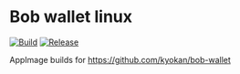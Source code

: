 # Bob wallet linux
[![Build](https://github.com/KhushrajRathod/bob-wallet-linux/actions/workflows/build.yml/badge.svg)](https://github.com/KhushrajRathod/bob-wallet-linux/actions/workflows/build.yml) [![Release](https://github.com/KhushrajRathod/bob-wallet-linux/actions/workflows/build.yml/badge.svg?event=release)](https://github.com/KhushrajRathod/bob-wallet-linux/actions/workflows/build.yml)

AppImage builds for https://github.com/kyokan/bob-wallet

